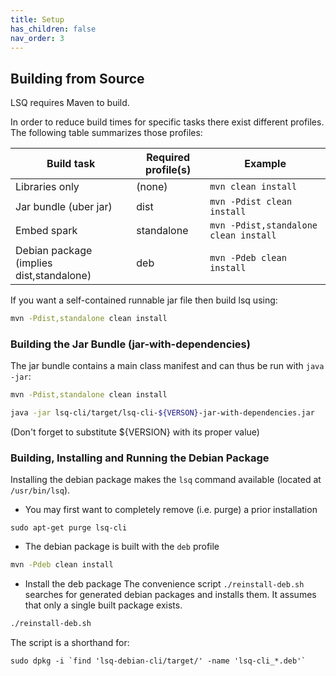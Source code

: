 ```yaml
---
title: Setup
has_children: false
nav_order: 3
---
```


## Building from Source

LSQ requires Maven to build.

In order to reduce build times for specific tasks there exist different profiles.
The following table summarizes those profiles:


| Build task                               | Required profile(s) | Example                               |
|------------------------------------------|---------------------|---------------------------------------|
| Libraries only                           | (none)              | `mvn clean install`                   |
| Jar bundle (uber jar)                    | dist                | `mvn -Pdist clean install`            |
| Embed spark                              | standalone          | `mvn -Pdist,standalone clean install` |
| Debian package (implies dist,standalone) | deb                 | `mvn -Pdeb clean install`             |

If you want a self-contained runnable jar file then build lsq using:
```bash
mvn -Pdist,standalone clean install
```

### Building the Jar Bundle (jar-with-dependencies)

The jar bundle contains a main class manifest and can thus be run with `java -jar`:
```bash
mvn -Pdist,standalone clean install

java -jar lsq-cli/target/lsq-cli-${VERSON}-jar-with-dependencies.jar
```
(Don't forget to substitute ${VERSION} with its proper value)


### Building, Installing and Running the Debian Package

Installing the debian package makes the `lsq` command available (located at `/usr/bin/lsq`).


* You may first want to completely remove (i.e. purge) a prior installation
```
sudo apt-get purge lsq-cli
```

* The debian package is built with the `deb` profile
```bash
mvn -Pdeb clean install
```

* Install the deb package
The convenience script `./reinstall-deb.sh` searches for generated debian packages and installs them.
It assumes that only a single built package exists.

```bash
./reinstall-deb.sh

```

The script is a shorthand for:

```
sudo dpkg -i `find 'lsq-debian-cli/target/' -name 'lsq-cli_*.deb'`
```



